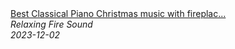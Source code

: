 <!--2024-01-14 01:04:00-->
<div class="yb">
  <a class="nodecor" href="/index.html?relaks/best_classical_piano_christmas_music_with_fireplace_merry_christmas_2023_1">
    <img class="preview" data-videoid="ejKVhoUOQUs" src="https://i.ytimg.com/vi/ejKVhoUOQUs/hqdefault.jpg" align="middle" alt="">
  </a>
  <div class="inlbl text">
    <a class="nodecor" href="/index.html?relaks/best_classical_piano_christmas_music_with_fireplace_merry_christmas_2023_1">Best Classical Piano Christmas music with fireplac...</a><br>
    <i class="smaller2">Relaxing Fire Sound</i><br>
    <i class="smaller3">2023-12-02</i>
  </div>
</div>

